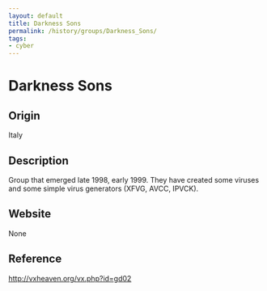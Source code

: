 ```yaml
---
layout: default
title: Darkness Sons
permalink: /history/groups/Darkness_Sons/
tags:
- cyber
---
```


Darkness Sons
=============

Origin
------
Italy

Description
-----------
Group that emerged late 1998, early 1999. They have created some viruses and some simple virus generators (XFVG, AVCC, IPVCK).

Website
-------
None

Reference
---------
http://vxheaven.org/vx.php?id=gd02
